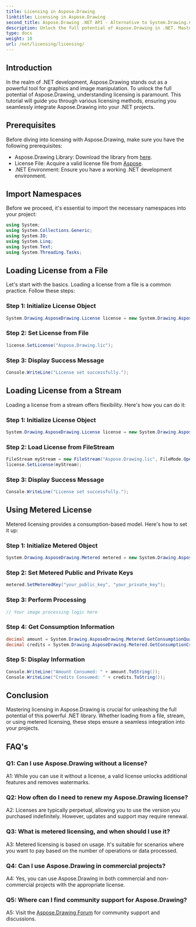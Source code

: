 ```yaml
---
title: Licensing in Aspose.Drawing
linktitle: Licensing in Aspose.Drawing
second_title: Aspose.Drawing .NET API - Alternative to System.Drawing.Common
description: Unlock the full potential of Aspose.Drawing in .NET. Master licensing for seamless integration. Download now and elevate your graphics and image manipulation.
type: docs
weight: 10
url: /net/licensing/licensing/
---
```

## Introduction

In the realm of .NET development, Aspose.Drawing stands out as a powerful tool for graphics and image manipulation. To unlock the full potential of Aspose.Drawing, understanding licensing is paramount. This tutorial will guide you through various licensing methods, ensuring you seamlessly integrate Aspose.Drawing into your .NET projects.

## Prerequisites

Before diving into licensing with Aspose.Drawing, make sure you have the following prerequisites:

- Aspose.Drawing Library: Download the library from [here](https://releases.aspose.com/drawing/net/).
- License File: Acquire a valid license file from [Aspose](https://purchase.aspose.com/buy).
- .NET Environment: Ensure you have a working .NET development environment.

## Import Namespaces

Before we proceed, it's essential to import the necessary namespaces into your project:

```csharp
using System;
using System.Collections.Generic;
using System.IO;
using System.Linq;
using System.Text;
using System.Threading.Tasks;
```

## Loading License from a File

Let's start with the basics. Loading a license from a file is a common practice. Follow these steps:

### Step 1: Initialize License Object

```csharp
System.Drawing.AsposeDrawing.License license = new System.Drawing.AsposeDrawing.License();
```

### Step 2: Set License from File

```csharp
license.SetLicense("Aspose.Drawing.lic");
```

### Step 3: Display Success Message

```csharp
Console.WriteLine("License set successfully.");
```

## Loading License from a Stream

Loading a license from a stream offers flexibility. Here's how you can do it:

### Step 1: Initialize License Object

```csharp
System.Drawing.AsposeDrawing.License license = new System.Drawing.AsposeDrawing.License();
```

### Step 2: Load License from FileStream

```csharp
FileStream myStream = new FileStream("Aspose.Drawing.lic", FileMode.Open);
license.SetLicense(myStream);
```

### Step 3: Display Success Message

```csharp
Console.WriteLine("License set successfully.");
```

## Using Metered License

Metered licensing provides a consumption-based model. Here's how to set it up:

### Step 1: Initialize Metered Object

```csharp
System.Drawing.AsposeDrawing.Metered metered = new System.Drawing.AsposeDrawing.Metered();
```

### Step 2: Set Metered Public and Private Keys

```csharp
metered.SetMeteredKey("your_public_key", "your_private_key");
```

### Step 3: Perform Processing

```csharp
// Your image processing logic here
```

### Step 4: Get Consumption Information

```csharp
decimal amount = System.Drawing.AsposeDrawing.Metered.GetConsumptionQuantity();
decimal credits = System.Drawing.AsposeDrawing.Metered.GetConsumptionCredit();
```

### Step 5: Display Information

```csharp
Console.WriteLine("Amount Consumed: " + amount.ToString());
Console.WriteLine("Credits Consumed: " + credits.ToString());
```

## Conclusion

Mastering licensing in Aspose.Drawing is crucial for unleashing the full potential of this powerful .NET library. Whether loading from a file, stream, or using metered licensing, these steps ensure a seamless integration into your projects.

## FAQ's

### Q1: Can I use Aspose.Drawing without a license?

A1: While you can use it without a license, a valid license unlocks additional features and removes watermarks.

### Q2: How often do I need to renew my Aspose.Drawing license?

A2: Licenses are typically perpetual, allowing you to use the version you purchased indefinitely. However, updates and support may require renewal.

### Q3: What is metered licensing, and when should I use it?

A3: Metered licensing is based on usage. It's suitable for scenarios where you want to pay based on the number of operations or data processed.

### Q4: Can I use Aspose.Drawing in commercial projects?

A4: Yes, you can use Aspose.Drawing in both commercial and non-commercial projects with the appropriate license.

### Q5: Where can I find community support for Aspose.Drawing?

A5: Visit the [Aspose.Drawing Forum](https://forum.aspose.com/c/diagram/17) for community support and discussions.
